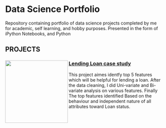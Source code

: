 # Data Science Portfolio
Repository containing portfolio of data science projects completed by me for academic, self learning, and hobby purposes. Presented in the form of iPython Notebooks, and Python
## PROJECTS
### [Lending Loan case study](https://github.com/lasnausman/Portfolio/blob/master/Loan%20Lending%20case%20study-%20Analysis/Lending%20Loan.ipynb)<img src="https://th.bing.com/th/id/OIP.tMlgFbyyA7524W0O8llNTgHaFf?pid=Api&rs=1" width="200" ALIGN="left"/> 
This project aimes identfy top 5 features which will be helpful for lending a loan. After the data cleaning, I did Uni-variate and Bi-variate analysis on various features. Finally The top features identified Based on the behaviour and independent nature of all attributes toward Loan status.

